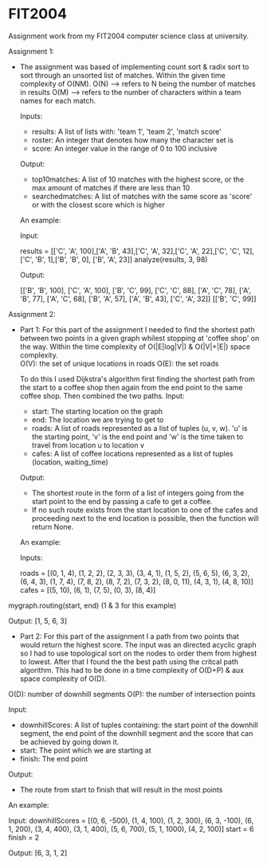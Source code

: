 # FIT2004
Assignment work from my FIT2004 computer science class at university.


Assignment 1:
 - The assignment was based of implementing count sort & radix sort to sort through an unsorted list of matches. Within the given time complexity of O(NM). 
    O(N) --> refers to N being the number of matches in results
    O(M) --> refers to the number of characters within a team names for each match.
    
    Inputs:
      - results: A list of lists with: 'team 1', 'team 2', 'match score'
      - roster: An integer that denotes how many the character set is
      - score: An integer value in the range of 0 to 100 inclusive
    
    Output:
      - top10matches: A list of 10 matches with the highest score, or the max amount of matches if there are less than 10
      - searchedmatches: A list of matches with the same score as 'score' or with the closest score which is higher
      
    An example:
    
    Input:
    
    results = [['C', 'A', 100],['A', 'B', 43],['C', 'A', 32],['C', 'A', 22],['C', 'C', 12],['C', 'B', 1],['B', 'B', 0], ['B', 'A', 23]]
    analyze(results, 3, 98)
    
    Output:
    
    [['B', 'B', 100], ['C', 'A', 100], ['B', 'C', 99], ['C', 'C', 88], ['A', 'C', 78], ['A', 'B', 77], ['A', 'C', 68], ['B', 'A', 57], ['A', 'B', 43],    ['C', 'A', 32]] [['B', 'C', 99]]
    
    
Assignment 2:
 - Part 1:
  For this part of the assignment I needed to find the shortest path between two points in a given graph whilest stopping at 'coffee shop' on the way. Within the time complexity of O(|E|log|V|) & O(|V|+|E|) space complexity.  
  O(V): the set of unique locations in roads
  O(E): the set roads
  
   To do this I used Dijkstra's algorithm first finding the shortest path from the start to a coffee shop then again from the end point to the same coffee shop. Then combined the two paths.
  Input:
    - start: The starting location on the graph
    - end: The location we are trying to get to
    - roads: A list of roads represented as a list of tuples (u, v, w). 'u' is the starting point, 'v' is the end point and 'w' is the time taken to travel from location u to location v
    - cafes: A list of coffee locations represented as a list of tuples (location, waiting_time)

   Output:
    - The shortest route in the form of a list of integers going from the start point to the end by passing a cafe to get a coffee.
    - If no such route exists from the start location to one of the cafes and proceeding next to the end location is possible, then the function will return None.
  
   An example:
  
   Inputs:
  
   roads = [(0, 1, 4), (1, 2, 2), (2, 3, 3), (3, 4, 1), (1, 5, 2),
(5, 6, 5), (6, 3, 2), (6, 4, 3), (1, 7, 4), (7, 8, 2),
(8, 7, 2), (7, 3, 2), (8, 0, 11), (4, 3, 1), (4, 8, 10)]
  cafes = [(5, 10), (6, 1), (7, 5), (0, 3), (8, 4)]
 
  mygraph.routing(start, end) (1 & 3 for this example)
  
   Output:
   [1, 5, 6, 3]
  
  
 - Part 2:
  For this part of the assignment I a path from two points that would return the highest score. The input was an directed acyclic graph so I had to use topological sort on the nodes to order them from highest to lowest. After that I found the the best path using the critcal path algorithm. This had to be done in a time complexity of O(D+P) & aux space complexity of O(D).
  
  O(D): number of downhill segments
  O(P): the number of intersection points
  
  Input:
   - downhillScores: A list of tuples containing: the start point of the downhill segment, the end point of the downhill segment and the score that can be achieved by going down it.
   - start: The point which we are starting at 
   - finish: The end point
  
  Output:
   - The route from start to finish that will result in the most points 
   
   An example:
   
   Input:
   downhillScores = [(0, 6, -500), (1, 4, 100), (1, 2, 300),
(6, 3, -100), (6, 1, 200), (3, 4, 400), (3, 1, 400),
(5, 6, 700), (5, 1, 1000), (4, 2, 100)]
   start = 6
   finish = 2
   
   Output:
   [6, 3, 1, 2]
